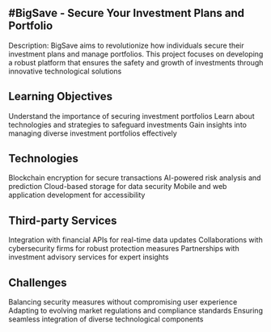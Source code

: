 
#BigSave - Secure Your Investment Plans and Portfolio
-------------------------------------------------------------------------------------------------------------------
Description: BigSave aims to revolutionize how individuals secure their investment plans and manage portfolios. This project focuses on developing a robust platform that ensures the safety and growth of investments through innovative technological solutions

Learning Objectives
--------------------------------------------------------------------------------------------------------------------
Understand the importance of securing investment portfolios
Learn about technologies and strategies to safeguard investments
Gain insights into managing diverse investment portfolios effectively

Technologies
------------------------------------------------------------------
Blockchain encryption for secure transactions
AI-powered risk analysis and prediction
Cloud-based storage for data security
Mobile and web application development for accessibility

Third-party Services
--------------------------------------------------------------------------------------
Integration with financial APIs for real-time data updates
Collaborations with cybersecurity firms for robust protection measures
Partnerships with investment advisory services for expert insights

Challenges
----------------------------------------------------------------
Balancing security measures without compromising user experience
Adapting to evolving market regulations and compliance standards
Ensuring seamless integration of diverse technological components
